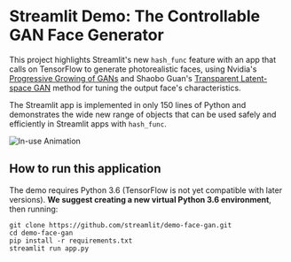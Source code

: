 # Streamlit Demo: The Controllable GAN Face Generator
This project highlights Streamlit's new `hash_func` feature with an app that calls on TensorFlow to generate photorealistic faces, using Nvidia's [Progressive Growing of GANs](https://research.nvidia.com/publication/2017-10_Progressive-Growing-of) and Shaobo Guan's [Transparent Latent-space GAN](https://blog.insightdatascience.com/generating-custom-photo-realistic-faces-using-ai-d170b1b59255) method for tuning the output face's characteristics.

The Streamlit app is implemented in only 150 lines of Python and demonstrates the wide new range of objects that can be used safely and efficiently in Streamlit apps with `hash_func`. 

![In-use Animation](https://github.com/streamlit/demo-face-gan/blob/master/GAN-demo.gif?raw=true "In-use Animation")

## How to run this application
The demo requires Python 3.6 (TensorFlow is not yet compatible with later versions). **We suggest creating a new virtual Python 3.6 environment**, then running:

```
git clone https://github.com/streamlit/demo-face-gan.git
cd demo-face-gan
pip install -r requirements.txt
streamlit run app.py
```


